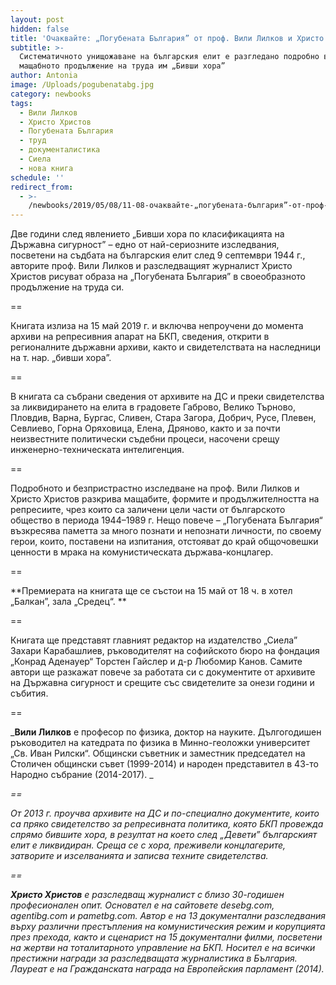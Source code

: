 ```yaml
---
layout: post
hidden: false
title: 'Очаквайте: „Погубената България” от проф. Вили Лилков и Христо Христoв'
subtitle: >-
  Систематичното унищожаване на българския елит е разгледано подробно в
  мащабното продължение на труда им „Бивши хора”
author: Antonia
image: /Uploads/pogubenatabg.jpg
category: newbooks
tags:
  - Вили Лилков
  - Христо Христов
  - Погубената България
  - труд
  - документалистика
  - Сиела
  - нова книга
schedule: ''
redirect_from:
  - >-
    /newbooks/2019/05/08/11-08-очаквайте-„погубената-българия”-от-проф-вили-лилков-и-христо-христoв
---
```

Две години след явлението „Бивши хора по класификацията на Държавна сигурност” – едно от най-сериозните изследвания, посветени на съдбата на българския елит след 9 септември 1944 г., авторите проф. Вили Лилков и разследващият журналист Христо Христoв рисуват образа на „Погубената България” в своеобразното продължение на труда си. 

\==

Книгата излиза на 15 май 2019 г. и включва непроучени до момента архиви на репресивния апарат на БКП, сведения, открити в регионалните държавни архиви, както и свидетелствата на наследници на т. нар. „бивши хора”. 

\==

В книгата са събрани сведения от архивите на ДС и преки свидетелства за ликвидирането на елита в градовете Габрово, Велико Търново, Пловдив, Варна, Бургас, Сливен, Стара Загора, Добрич, Русе, Плевен, Севлиево, Горна Оряховица, Елена, Дряново, както и за почти неизвестните политически съдебни процеси, насочени срещу инженерно-техническата интелигенция.

\==

Подробното и безпристрастно изследване на проф. Вили Лилков и Христо Христов разкрива мащабите, формите и продължителността на репресиите, чрез които са заличени цели части от българското общество в периода 1944–1989 г. Нещо повече – „Погубената България“ възкресява паметта за много познати и непознати личности, по своему герои, които, поставени на изпитания, отстояват до край общочовешки ценности в мрака на комунистическата държава-концлагер.

\==

**Премиерата на книгата ще се състои на 15 май от 18 ч. в хотел „Балкан”, зала „Средец“. **

\==

Книгата ще представят главният редактор на издателство „Сиела” Захари Карабашлиев, ръководителят на софийското бюро на фондация „Конрад Аденауер“ Торстен Гайслер и д-р Любомир Канов. Самите автори ще разкажат повече за работата си с документите от архивите на Държавна сигурност и срещите със свидетелите за онези години и събития. 

\==

_**Вили Лилков** е професор по физика, доктор на науките. Дългогодишен ръководител на катедрата по физика в Минно-геоложки университет „Св. Иван Рилски“. Общински съветник и заместник председател на Столичен общински съвет (1999-2014) и народен представител в 43-то Народно събрание (2014-2017). _

_\==_

_От 2013 г. проучва архивите на ДС и по-специално документите, които са пряко свидетелство за репресивната политика, която БКП провежда спрямо бившите хора, в резултат на което след „Девети” българският елит е ликвидиран. Среща се с хора, преживели концлагерите, затворите и изселванията и записва техните свидетелства._

_\==_

_**Христо Христов** е разследващ журналист с близо 30-годишен професионален опит. Основател е на сайтовете desebg.com, agentibg.com и pametbg.com. Автор е на 13 документални разследвания върху различни престъпления на комунистическия режим и корупцията през прехода, както и сценарист на 15 документални филми, посветени на жертви на тоталитарното управление на БКП. Носител е на всички престижни награди за разследващата журналистика в България. Лауреат е на Гражданската награда на Европейския парламент (2014)._

